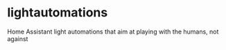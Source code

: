 # lightautomations
Home Assistant light automations that aim at playing with the humans, not against
